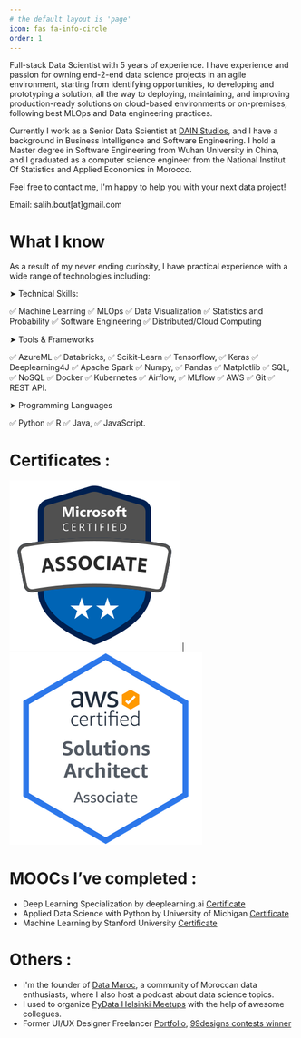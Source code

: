 ```yaml
---
# the default layout is 'page'
icon: fas fa-info-circle
order: 1
---
```



Full-stack Data Scientist with 5 years of experience. I have experience and passion for owning end-2-end data science projects in an agile environment, starting from identifying opportunities, to developing and prototyping a solution, all the way to deploying, maintaining, and improving production-ready solutions on cloud-based environments or on-premises, following best MLOps and Data engineering practices.

Currently I work as a Senior Data Scientist at [DAIN Studios](https://dainstudios.com/), and I have a background in Business Intelligence and Software Engineering. 
I hold a Master degree in Software Engineering from Wuhan University in China, and I graduated as a computer science engineer from the National Institut Of Statistics and Applied Economics in Morocco.

Feel free to contact me, I'm happy to help you with your next data project!

Email: salih.bout[at]gmail.com


# What I know

As a result of my never ending curiosity, I have practical experience with a wide range of technologies including:

➤ Technical Skills:

✅ Machine Learning
✅ MLOps
✅ Data Visualization
✅ Statistics and Probability
✅ Software Engineering
✅ Distributed/Cloud Computing

➤ Tools & Frameworks

✅ AzureML
✅ Databricks,
✅ Scikit-Learn
✅ Tensorflow,
✅ Keras
✅ Deeplearning4J
✅ Apache Spark
✅ Numpy,
✅ Pandas
✅ Matplotlib
✅ SQL,
✅ NoSQL
✅ Docker
✅ Kubernetes
✅ Airflow,
✅ MLflow
✅ AWS
✅ Git
✅ REST API.

➤ Programming Languages

✅ Python
✅ R
✅ Java,
✅ JavaScript.
  

# Certificates :

[![jpg](https://raw.githubusercontent.com/salihbout/salihbout.github.io/main/assets/img/certs/Azure-DP100.png)](https://learn.microsoft.com/api/credentials/share/en-us/salihbout/555C43219EDD19B8?sharingId=8FE9B22AD8533882) | [![jpg](https://raw.githubusercontent.com/salihbout/salihbout.github.io/main/assets/img/certs/AWS-SAA-CO2.png)](https://www.credly.com/badges/24b602c2-192d-413e-b398-e5dac70f9cf0)


# MOOCs I’ve completed :

* Deep Learning Specialization by deeplearning.ai [Certificate](https://www.coursera.org/account/accomplishments/specialization/2FVXQAY9Z4AR)
* Applied Data Science with Python by University of Michigan [Certificate](https://www.coursera.org/account/accomplishments/verify/S48FHQP8997G)
* Machine Learning by Stanford University [Certificate](https://www.coursera.org/account/accomplishments/verify/HFZUV86JTM9P)


# Others :

* I'm the founder of [Data Maroc](https://www.datamaroc.com), a community of Moroccan data enthusiasts, where I also host a podcast about data science topics. 
* I used to organize [PyData Helsinki Meetups](https://www.meetup.com/PyDataHelsinki) with the help of awesome collegues.
* Former UI/UX Designer Freelancer [Portfolio](https://www.behance.net/SalasDesign), [99designs contests winner](https://99designs.com/profiles/salihb/about)
